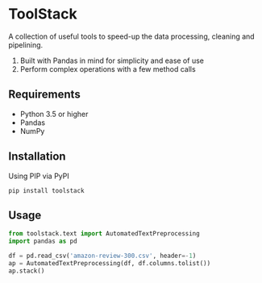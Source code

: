 # ToolStack

A collection of useful tools to speed-up the data processing, cleaning and pipelining. 
1. Built with Pandas in mind for simplicity and ease of use
2. Perform complex operations with a few method calls

Requirements
------------

-  Python 3.5 or higher
-  Pandas
-  NumPy


Installation
------------

Using PIP via PyPI

    pip install toolstack


    
Usage
--------

```python
from toolstack.text import AutomatedTextPreprocessing
import pandas as pd

df = pd.read_csv('amazon-review-300.csv', header=-1)
ap = AutomatedTextPreprocessing(df, df.columns.tolist())
ap.stack()
```



